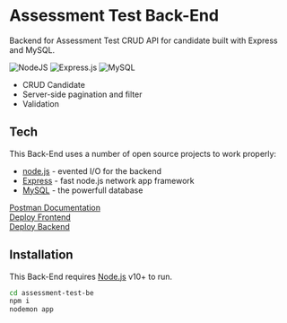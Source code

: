 # Assessment Test Back-End

Backend for Assessment Test CRUD API for candidate built with Express and MySQL.

![NodeJS](https://img.shields.io/badge/node.js-6DA55F?style=for-the-badge&logo=node.js&logoColor=white) ![Express.js](https://img.shields.io/badge/express.js-%23404d59.svg?style=for-the-badge&logo=express&logoColor=%2361DAFB) ![MySQL](https://img.shields.io/badge/mysql-%2300f.svg?style=for-the-badge&logo=mysql&logoColor=white)

- CRUD Candidate
- Server-side pagination and filter
- Validation

## Tech

This Back-End uses a number of open source projects to work properly:

- [node.js](https://nodejs.org/) - evented I/O for the backend
- [Express](https://expressjs.com/) - fast node.js network app framework
- [MySQL](https://www.mysql.com/) - the powerfull database

[Postman Documentation](https://documenter.getpostman.com/view/20247883/2s9Y5Zwhq4) <br>
[Deploy Frontend](https://assessment-test-web.vercel.app/) <br>
[Deploy Backend](https://kind-gray-hippo-cap.cyclic.app/) <br>

## Installation

This Back-End requires [Node.js](https://nodejs.org/) v10+ to run.

```sh
cd assessment-test-be
npm i
nodemon app
```
